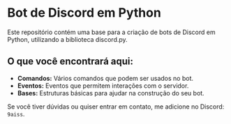# Bot de Discord em Python

Este repositório contém uma base para a criação de bots de Discord em Python, utilizando a biblioteca discord.py. 

## O que você encontrará aqui:

- **Comandos:** Vários comandos que podem ser usados no bot.
- **Eventos:** Eventos que permitem interações com o servidor.
- **Bases:** Estruturas básicas para ajudar na construção do seu bot.

Se você tiver dúvidas ou quiser entrar em contato, me adicione no Discord: `9aiss`.
